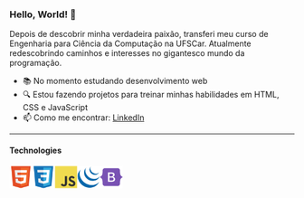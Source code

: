 ### Hello, World! 👋
Depois de descobrir minha verdadeira paixão, transferi meu curso de Engenharia para Ciência da Computação na UFSCar. Atualmente redescobrindo caminhos e interesses no gigantesco mundo da programação.

- :books: No momento estudando desenvolvimento web
- 🔍 Estou fazendo projetos para treinar minhas habilidades em HTML, CSS e JavaScript
- 📫 Como me encontrar: [LinkedIn](https://www.linkedin.com/in/matheus-nogueira-camargo-366589120/)
<hr />

#### Technologies
<img align="left" alt="HTML5" width="40px" src="https://github.com/devicons/devicon/blob/master/icons/html5/html5-original.svg">
<img align="left" alt="CSS3" width="40px" src="https://github.com/devicons/devicon/blob/master/icons/css3/css3-original.svg">
<img align="left" alt="JavaScript" width="40px" src="https://github.com/devicons/devicon/blob/master/icons/javascript/javascript-original.svg">
<img align="left" alt="JQuery" width="40px" src="https://github.com/devicons/devicon/blob/master/icons/jquery/jquery-original.svg">
<img align="left" alt="Bootstrap" width="40px" src="https://github.com/devicons/devicon/blob/master/icons/bootstrap/bootstrap-plain.svg">





[LinkedIn]: https://www.linkedin.com/in/matheus-nogueira-camargo-366589120/
[Gmail]: mailto:mthnogueira0027@gmail.com
